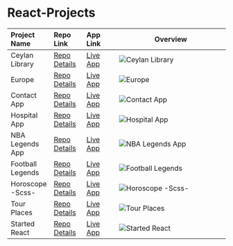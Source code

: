 # React-Projects

<table class="table">
  <thead>
    <tr>
      <th align="left" width="15%">Project Name</th>
      <th align="left" width="15%">Repo Link</th>
      <th align="left" width="15%">App Link</th>
      <th align="center">Overview</th>
    </tr>
  </thead>
  <tbody>
    <tr>
      <td>Ceylan Library</td></td>
      <td><a href="https://github.com/axel-ac/ceylan-library" target="_blank">Repo Details</td>
      <td><a href="https://ceylan-library.netlify.app/" target="_blank">Live App</td>
      <td><img src="https://github.com/axel-ac/ceylan-library/assets/102467587/9db820b1-6aee-47b1-8585-790c96fc9838" alt="Ceylan Library"></td>
    </tr>
    <tr>
      <td>Europe</td></td>
      <td><a href="https://github.com/axel-ac/europe" target="_blank">Repo Details</td>
      <td><a href="https://react-europe.netlify.app/" target="_blank">Live App</td>
      <td><img src="https://github.com/axel-ac/europe/assets/102467587/3657bfc7-a1eb-4e17-be16-3695c5cc8c80" alt="Europe"></td>
    </tr>
     <tr>
      <td>Contact App</td></td>
      <td><a href="https://github.com/axel-ac/contact-app" target="_blank">Repo Details</td>
      <td><a href="https://contact-reactjs.netlify.app/" target="_blank">Live App</td>
      <td><img src="https://user-images.githubusercontent.com/102467587/247260180-6e96736f-ab2f-4f18-8944-65aaecdcefd3.gif" alt="Contact App"></td>
    </tr>
    <tr>
      <td>Hospital App</td></td>
      <td><a href="https://github.com/axel-ac/appoinment-hospital" target="_blank">Repo Details</td>
      <td><a href="https://appointment-hospital.vercel.app/" target="_blank">Live App</td>
      <td><img src="https://user-images.githubusercontent.com/102467587/247608963-7c7f1cab-d5d0-4492-a95c-f299455e783d.gif" alt="Hospital App"></td>
    </tr>
     <tr>
      <td>NBA Legends App</td></td>
      <td><a href="https://github.com/axel-ac/nba-legends" target="_blank">Repo Details</td>
      <td><a href="https://nba-legends-react.netlify.app/" target="_blank">Live App</td>
      <td><img src="https://user-images.githubusercontent.com/102467587/223734853-6621024d-fe0e-4530-ba28-ddac4ddec867.gif" alt="NBA Legends App"></td>
    </tr>
    <tr>
      <td>Football Legends</td></td>
      <td><a href="https://github.com/axel-ac/football-legends" target="_blank">Repo Details</td>
      <td><a href="https://football-legends-react.netlify.app/" target="_blank">Live App</td>
      <td><img src="https://github.com/axel-ac/football-legends/assets/102467587/3217adc3-3196-40b1-91c6-701b7c805fe6" alt="Football Legends"></td>
    </tr>
    <tr>
      <td>Horoscope -Scss-</td></td>
      <td><a href="https://github.com/axel-ac/horoscope-react" target="_blank">Repo Details</td>
      <td><a href="https://horoscope-scss-react.vercel.app/" target="_blank">Live App</td>
      <td><img src="https://user-images.githubusercontent.com/102467587/223817604-3976864b-988a-4efa-a41e-9849d4c336e9.gif" alt="Horoscope -Scss-"></td>
    </tr>
    <tr>
      <td>Tour Places</td></td>
      <td><a href="https://github.com/axel-ac/tour-project" target="_blank">Repo Details</td>
      <td><a href="https://tour-project-seven.vercel.app/" target="_blank">Live App</td>
      <td><img src="https://user-images.githubusercontent.com/102467587/224167009-f51aacdb-d27c-4024-8897-4503ff2d1288.gif" alt="Tour Places"></td>
    </tr>
    <tr>
      <td>Started React</td></td>
      <td><a href="https://github.com/axel-ac/Started-React" target="_blank">Repo Details</td>
      <td><a href="https://started-react.vercel.app/" target="_blank">Live App</td>
      <td><img src="https://user-images.githubusercontent.com/102467587/223228306-7ba1295c-8dd4-46dc-8ef0-e8d35c3bc376.gif" alt="Started React"></td>
    </tr>
  </tbody>
</table>
